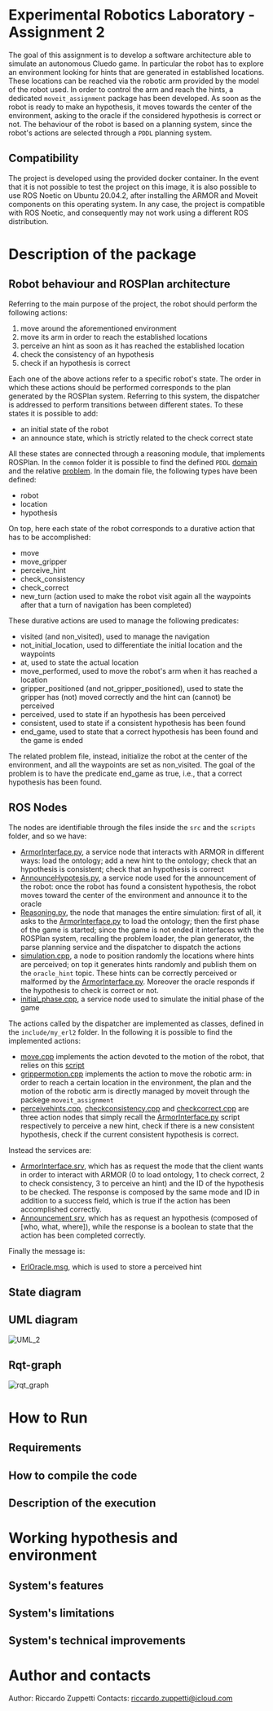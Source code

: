 # Experimental Robotics Laboratory - Assignment 2

The goal of this assignment is to develop a software architecture able to simulate an autonomous Cluedo game. In particular the robot has to explore an environment looking for hints that are generated in established locations. These locations can be reached via the robotic arm provided by the model of the robot used. In order to control the arm and reach the hints, a dedicated `moveit_assignment` package has been developed. As soon as the robot is ready to make an hypothesis, it moves towards the center of the environment, asking to the oracle if the considered hypothesis is correct or not. The behaviour of the robot is based on a planning system, since the robot's actions are selected through a `PDDL` planning system.

## Compatibility

The project is developed using the provided docker container. In the event that it is not possible to test the project on this image, it is also possible to use ROS Noetic on Ubuntu 20.04.2, after installing the ARMOR and Moveit components on this operating system. In any case, the project is compatible with ROS Noetic, and consequently may not work using a different ROS distribution.

# Description of the package

## Robot behaviour and ROSPlan architecture

Referring to the main purpose of the project, the robot should perform the following actions:

1. move around the aforementioned environment
2. move its arm in order to reach the established locations 
3. perceive an hint as soon as it has reached the established location
4. check the consistency of an hypothesis
5. check if an hypothesis is correct

Each one of the above actions refer to a specific robot's state. The order in which these actions should be performed corresponds to the plan generated by the ROSPlan system. Referring to this system, the dispatcher is addressed to perform transitions between different states. To these states it is possible to add:
- an initial state of the robot
- an announce state, which is strictly related to the check correct state

All these states are connected through a reasoning module, that implements ROSPlan. In the `common` folder it is possible to find the defined `PDDL` [domain](https://github.com/RiccardoZuppetti/exprob_ass2/blob/main/my_erl2/common/cluedo_domain_nohint.pddl) and the relative [problem](https://github.com/RiccardoZuppetti/exprob_ass2/blob/main/my_erl2/common/cluedo_problem_nohint.pddl). In the domain file, the following types have been defined:

- robot
- location
- hypothesis

On top, here each state of the robot corresponds to a durative action that has to be accomplished:

- move
- move_gripper
- perceive_hint
- check_consistency
- check_correct
- new_turn (action used to make the robot visit again all the waypoints after that a turn of navigation has been completed)

These durative actions are used to manage the following predicates:

- visited (and non_visited), used to manage the navigation
- not_initial_location, used to differentiate the initial location and the waypoints
- at, used to state the actual location
- move_performed, used to move the robot's arm when it has reached a location
- gripper_positioned (and not_gripper_positioned), used to state the gripper has (not) moved correctly and the hint can (cannot) be perceived 
- perceived, used to state if an hypothesis has been perceived
- consistent, used to state if a consistent hypothesis has been found
- end_game, used to state that a correct hypothesis has been found and the game is ended

The related problem file, instead, initialize the robot at the center of the environment, and all the waypoints are set as non_visited. The goal of the problem is to have the predicate end_game as true, i.e., that a correct hypothesis has been found.

## ROS Nodes

The nodes are identifiable through the files inside the `src` and the `scripts` folder, and so we have:

- [ArmorInterface.py](https://github.com/RiccardoZuppetti/exprob_ass2/blob/main/my_erl2/scripts/ArmorInterface.py), a service node that interacts with ARMOR in different ways: load the ontology; add a new hint to the ontology; check that an hypothesis is consistent; check that an hypothesis is correct 
- [AnnounceHypotesis.py](https://github.com/RiccardoZuppetti/exprob_ass2/blob/main/my_erl2/scripts/AnnounceHypotesis.py), a service node used for the announcement of the robot: once the robot has found a consistent hypothesis, the robot moves toward the center of the environment and announce it to the oracle
- [Reasoning.py](https://github.com/RiccardoZuppetti/exprob_ass2/blob/main/my_erl2/scripts/Reasoning.py), the node that manages the entire simulation: first of all, it asks to the [ArmorInterface.py](https://github.com/RiccardoZuppetti/exprob_ass2/blob/main/my_erl2/scripts/ArmorInterface.py) to load the ontology; then the first phase of the game is started; since the game is not ended it interfaces with the ROSPlan system, recalling the problem loader, the plan generator, the parse planning service and the dispatcher to dispatch the actions
- [simulation.cpp](https://github.com/RiccardoZuppetti/exprob_ass2/blob/main/my_erl2/src/simulation.cpp), a node to position randomly the locations where hints are perceived; on top it generates hints randomly and publish them on the `oracle_hint` topic. These hints can be correctly perceived or malformed by the [ArmorInterface.py](https://github.com/RiccardoZuppetti/exprob_ass2/blob/main/my_erl2/scripts/ArmorInterface.py). Moreover the oracle responds if the hypothesis to check is correct or not.
- [initial_phase.cpp](https://github.com/RiccardoZuppetti/exprob_ass2/blob/main/my_erl2/src/initial_phase.cpp), a service node used to simulate the initial phase of the game

The actions called by the dispatcher are implemented as classes, defined in the `include/my_erl2` folder. In the following it is possible to find the implemented actions:

- [move.cpp](https://github.com/RiccardoZuppetti/exprob_ass2/blob/main/my_erl2/src/move.cpp) implements the action devoted to the motion of the robot, that relies on this [script](https://github.com/CarmineD8/rt2_packages/blob/main/motion_plan/scripts/go_to_point_action.py)
- [grippermotion.cpp](https://github.com/RiccardoZuppetti/exprob_ass2/blob/main/my_erl2/src/grippermotion.cpp) implements the action to move the robotic arm: in order to reach a certain location in the environment, the plan and the motion of the robotic arm is directly managed by moveit through the packege `moveit_assignment`
- [perceivehints.cpp](https://github.com/RiccardoZuppetti/exprob_ass2/blob/main/my_erl2/src/perceivehints.cpp), [checkconsistency.cpp](https://github.com/RiccardoZuppetti/exprob_ass2/blob/main/my_erl2/src/checkconsistency.cpp) and [checkcorrect.cpp](https://github.com/RiccardoZuppetti/exprob_ass2/blob/main/my_erl2/src/checkcorrect.cpp) are three action nodes that simply recall the [ArmorInterface.py](https://github.com/RiccardoZuppetti/exprob_ass2/blob/main/my_erl2/scripts/ArmorInterface.py) script respectively to perceive a new hint, check if there is a new consistent hypothesis, check if the current consistent hypothesis is correct.

Instead the services are:

- [ArmorInterface.srv](https://github.com/RiccardoZuppetti/exprob_ass2/blob/main/my_erl2/srv/ArmorInterface.srv), which has as request the mode that the client wants in order to interact with ARMOR (0 to load ontology, 1 to check correct, 2 to check consistency, 3 to perceive an hint) and the ID of the hypothesis to be checked. The response is composed by the same mode and ID in addition to a success field, which is true if the action has been accomplished correctly.
- [Announcement.srv](https://github.com/RiccardoZuppetti/exprob_ass2/blob/main/my_erl2/srv/Announcement.srv), which has as request an hypothesis (composed of [who, what, where]), while the response is a boolean to state that the action has been completed correctly.

Finally the message is:

- [ErlOracle.msg](https://github.com/RiccardoZuppetti/exprob_ass2/blob/main/my_erl2/msg/ErlOracle.msg), which is used to store a perceived hint

## State diagram

## UML diagram

![UML_2](https://user-images.githubusercontent.com/89387809/199231588-3ade1cd1-e29a-4c11-b00a-0faf38fe634a.jpg)

## Rqt-graph

![rqt_graph](https://user-images.githubusercontent.com/89387809/199276290-dde7ac8b-ea2f-4122-b9fe-79df435cab74.png)

# How to Run

## Requirements

## How to compile the code

## Description of the execution

# Working hypothesis and environment

## System's features

## System's limitations

## System's technical improvements

# Author and contacts

Author: Riccardo Zuppetti
Contacts: riccardo.zuppetti@icloud.com
